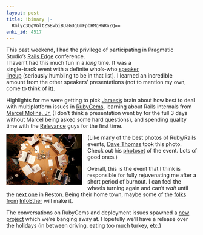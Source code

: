 ```yaml
---
layout: post
title: !binary |-
  Rmlyc3QgVGltZSBvbiBUaGUgUmFpbHMgRWRnZQ==
enki_id: 4517
---
```


This past weekend, I had the privilege of participating in Pragmatic  
Studio’s <a href="http://therailsedge.com">Rails Edge</a> conference.  
I haven’t had this much fun in a <em>long</em> time. It was a  
single-track event with a definite who’s-who <a
href="http://pragmaticstudio.com/therailsedge/speakers.html">speaker  
lineup</a> (seriously humbling to be in that list). I learned an
incredible  
amount from the other speakers’ presentations (not to mention my own,  
come to think of it).

<p>
Highlights for me were getting to pick <a
href="http://duncandavidson.com/">James’s</a> brain about how best to
deal  
with multiplatform issues in
<a href="http://rubygems.org">RubyGems</a>,  
learning about Rails internals from <a href="http://vernix.org">Marcel  
Molina, Jr.</a> (I don’t think a presentation went by for the full 3  
days without Marcel being asked some hard questions), and spending
quality  
time with the <a href="http://relevancellc.com/">Relevance</a> guys for
the  
first time.

</p>
<div style='float:left;margin-right:1em;'>
<a href='/images/rails_edge_denver_round.jpg' rel='lightbox' title='Rails Edge Denver&lt;br/&gt;Photo courtesy of Dave Thomas'><img src="/images/rails_edge_denver_round_sm.jpg"/></a>

</div>
<p>
(Like many of the best photos of Ruby/Rails events, <a
href="http://pragmaticprogrammer.com">Dave Thomas</a> took this photo.  
Check out his <a
href="http://flickr.com/photos/pragdave/sets/72157594379209598/">photoset</a>  
of the event. Lots of good ones.)

</p>
<p>
Overall, this is the event that I think is responsible for fully  
rejuvenating me after a short period of burnout. I can feel the wheels  
turning again and can’t <em>wait</em> until the <a
href="http://pragmaticstudio.com/therailsedge/reston.html">next one</a>
in  
Reston. Being their home town, maybe some of the <a
href="http://richkilmer.blogs.com/">folks</a> <a
href="http://tomcopeland.blogs.com/">from</a> <a
href="http://infoether.com/">InfoEther</a> will make it.

</p>
<p>
The conversations on RubyGems and deployment issues spawned a <a
href="http://rubyforge.org/projects/tattle">new project</a> which  
we’re banging away at. Hopefully we’ll have a release over the  
holidays (in between driving, eating too much turkey, etc.)

</p>
